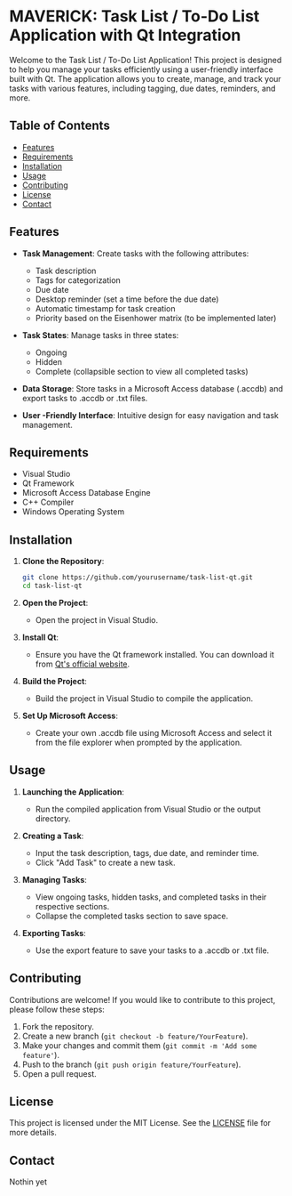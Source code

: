 # MAVERICK: Task List / To-Do List Application with Qt Integration

Welcome to the Task List / To-Do List Application! This project is designed to help you manage your tasks efficiently using a user-friendly interface built with Qt. The application allows you to create, manage, and track your tasks with various features, including tagging, due dates, reminders, and more.

## Table of Contents

- [Features](#features)
- [Requirements](#requirements)
- [Installation](#installation)
- [Usage](#usage)
- [Contributing](#contributing)
- [License](#license)
- [Contact](#contact)

## Features

- **Task Management**: Create tasks with the following attributes:
  - Task description
  - Tags for categorization
  - Due date
  - Desktop reminder (set a time before the due date)
  - Automatic timestamp for task creation
  - Priority based on the Eisenhower matrix (to be implemented later)

- **Task States**: Manage tasks in three states:
  - Ongoing
  - Hidden
  - Complete (collapsible section to view all completed tasks)

- **Data Storage**: Store tasks in a Microsoft Access database (.accdb) and export tasks to .accdb or .txt files.

- **User -Friendly Interface**: Intuitive design for easy navigation and task management.

## Requirements

- Visual Studio
- Qt Framework
- Microsoft Access Database Engine
- C++ Compiler
- Windows Operating System

## Installation

1. **Clone the Repository**:
   ```bash
   git clone https://github.com/yourusername/task-list-qt.git
   cd task-list-qt
   ```

2. **Open the Project**:
   - Open the project in Visual Studio.

3. **Install Qt**:
   - Ensure you have the Qt framework installed. You can download it from [Qt's official website](https://www.qt.io/download).

4. **Build the Project**:
   - Build the project in Visual Studio to compile the application.

5. **Set Up Microsoft Access**:
   - Create your own .accdb file using Microsoft Access and select it from the file explorer when prompted by the application.

## Usage

1. **Launching the Application**:
   - Run the compiled application from Visual Studio or the output directory.

2. **Creating a Task**:
   - Input the task description, tags, due date, and reminder time.
   - Click "Add Task" to create a new task.

3. **Managing Tasks**:
   - View ongoing tasks, hidden tasks, and completed tasks in their respective sections.
   - Collapse the completed tasks section to save space.

4. **Exporting Tasks**:
   - Use the export feature to save your tasks to a .accdb or .txt file.

## Contributing

Contributions are welcome! If you would like to contribute to this project, please follow these steps:

1. Fork the repository.
2. Create a new branch (`git checkout -b feature/YourFeature`).
3. Make your changes and commit them (`git commit -m 'Add some feature'`).
4. Push to the branch (`git push origin feature/YourFeature`).
5. Open a pull request.

## License

This project is licensed under the MIT License. See the [LICENSE](LICENSE) file for more details.

## Contact

Nothin yet
